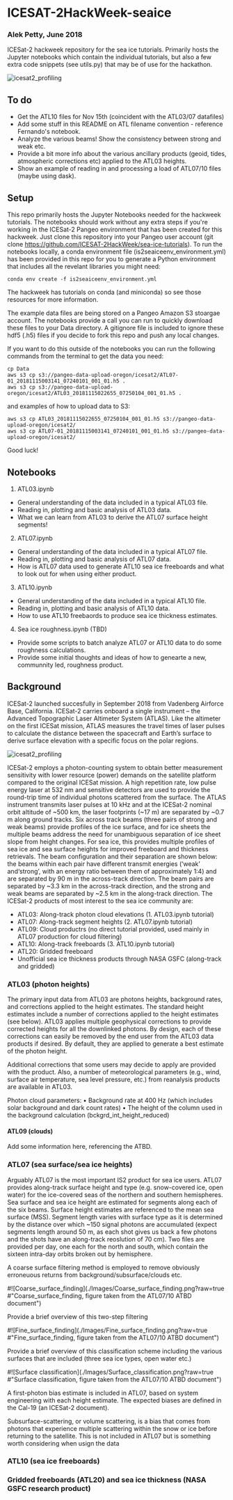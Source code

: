 # ICESAT-2HackWeek-seaice
### Alek Petty, June 2018   
ICESat-2 hackweek repository for the sea ice tutorials. Primarily hosts the Jupyter notebooks which contain the individual tutorials, but also a few extra code snippets (see utils.py) that may be of use for the hackathon.   

![icesat2_profiling](./Images/icesat2_profiling.png?raw=true "ICESat-2 profiling the sea ice surface, figure taken from the ATL07/10 ATBD document")

## To do

* Get the ATL10 files for Nov 15th (coincident with the ATL03/07 datafiles)
* Add some stuff in this README on ATL filename convention - reference Fernando's notebook.
* Analyze the various beams! Show the consistency between strong and weak etc. 
* Provide a bit more info about the various ancillary products (geoid, tides, atmospheric corrections etc) applied to the ATL03 heights.
* Show an example of reading in and processing a load of ATL07/10 files (maybe using dask).

## Setup

This repo primarily hosts the Jupyter Notebooks needed for the hackweek tutorials. The notebooks should work without any extra steps if you're working in the ICESat-2 Pangeo environment that has been created for this hackweek. Just clone this repository into your Pangeo user account (git clone https://github.com/ICESAT-2HackWeek/sea-ice-tutorials). To run the notebooks locally, a conda environment file (is2seaiceenv_environment.yml) has been provided in this repo for you to generate a Python environment that includes all the revelant libraries you might need:
```
conda env create -f is2seaiceenv_environment.yml
```
The hackweek has tutorials on conda (and miniconda) so see those resources for more information. 

The example data files are being stored on a Pangeo Amazon S3 stoargae account. The notebooks provide a call you can run to quickly download these files to your Data directory. A gitignore file is included to ignore these hdf5 (.h5) files if you decide to fork this repo and push any local changes. 

If you want to do this outside of the notebooks you can run the following commands from the terminal to get the data you need:
```
cp Data
aws s3 cp s3://pangeo-data-upload-oregon/icesat2/ATL07-01_20181115003141_07240101_001_01.h5 .
aws s3 cp s3://pangeo-data-upload-oregon/icesat2/ATL03_20181115022655_07250104_001_01.h5 .
```
and examples of how to upload  data  to S3:

```
aws s3 cp ATL03_20181115022655_07250104_001_01.h5 s3://pangeo-data-upload-oregon/icesat2/
aws s3 cp ATL07-01_20181115003141_07240101_001_01.h5 s3://pangeo-data-upload-oregon/icesat2/
```

Good luck!

## Notebooks

1. ATL03.ipynb
* General understanding of the data included in a typical ATL03 file.
* Reading in, plotting and basic analysis of ATL03 data.
* What we can learn from ATL03 to derive the ATL07 surface height segments!

2. ATL07.ipynb
* General understanding of the data included in a typical ATL07 file.
* Reading in, plotting and basic analysis of ATL07 data.
* How is ATL07 data used to generate ATL10 sea ice freeboards and what to look out for when using either product.

3. ATL10.ipynb
* General understanding of the data included in a typical ATL10 file.
* Reading in, plotting and basic analysis of ATL10 data.
* How to use ATL10 freebaords to produce sea ice thickness estimates.

4. Sea ice roughness.ipynb (TBD)
* Provide some scripts to batch analyze ATL07 or ATL10 data to do some roughness calculations.
* Provide some initial thoughts and ideas of how to genearte a new, communnity led, roughness product.


## Background

ICESat-2 launched succesfully in September 2018 from Vadenberg Airforce Base, California. ICESat-2 carries onboard a single instrument – the Advanced Topographic Laser Altimeter System (ATLAS). Like the altimeter on the first ICESat mission, ATLAS measures the travel times of laser pulses to calculate the distance between the spacecraft and Earth’s surface to derive surface elevation with a specific focus on the polar regions. 

![icesat2_profiling](./Images/icesat2_profiling.png?raw=true "ICESat-2 profiling the sea ice surface, figure taken from the ATL07/10 ATBD document")

ICESat-2 employs a photon-counting system to obtain better measurement sensitivity with lower resource (power) demands on the satellite platform compared to the original ICESat mission. A high repetition rate, low pulse energy laser at 532 nm and sensitive detectors are used to provide the round-trip time of individual photons scattered from the surface. The ATLAS instrument transmits laser pulses at 10 kHz and at the ICESat-2 nominal orbit altitude of ~500 km, the laser footprints (~17 m) are separated by ~0.7 m along ground tracks. Six across track beams (three pairs of strong and weak beams) provide profiles of the ice surface, and for ice sheets the multiple beams address the need for unambiguous separation of ice sheet slope from height changes. For sea ice, this provides multiple profiles of sea ice and sea surface heights for improved freeboard and thickness retrievals. The beam configuration and their separation are shown below: the beams within each pair have different transmit energies (‘weak’ and‘strong’, with an energy ratio between them of approximately 1:4) and are separated by 90 m in the across-track direction. The beam pairs are separated by ~3.3 km in the across-track direction, and the strong and weak beams are separated by ~2.5 km in the along-track direction. The ICESat-2 products of most interest to the sea ice community are:

* ATL03: Along-track photon cloud elevations (1. ATL03.ipynb tutorial) 
* ATL07: Along-track segment heights (2. ATL07.ipynb tutorial) 
* ATL09: Cloud productrs (no direct tutorial provided, used mainly in ATL07 production for cloud filtering)
* ATL10: Along-track freeboards (3. ATL10.ipynb tutorial) 
* ATL20: Gridded freeboard
* Unofficial sea ice thickness products through NASA GSFC (along-track and gridded)


### ATL03 (photon heights)

The primary input data from ATL03 are photons heights, background rates, and corrections applied to the height estimates. The standard height estimates include a number of corrections applied to the height estimates (see below). ATL03 applies multiple geophysical corrections to provide corrected heights for all the downlinked photons. By design, each of these corrections can easily be removed by the end user from the ATL03 data products if desired. By default, they are applied to generate a best estimate of the photon height. 

Additional corrections that some users may decide to apply are provided with the product. Also, a number of meteorological parameters (e.g., wind, surface air temperature, sea level pressure, etc.) from reanalysis products are available in ATL03.

Photon cloud parameters:
• Background rate at 400 Hz (which includes solar background and dark count rates)
• The height of the column used in the background calculation
(bckgrd_int_height_reduced)

#### ATL09 (clouds)

Add some information here, referencing the ATBD.

### ATL07 (sea surface/sea ice heights)

Arguably ATL07 is the most important IS2 product for sea ice users. ATL07 provides along-track surface height and type (e.g. snow-covered ice, open water) for the ice-covered seas of the northern and southern hemispheres. Sea surface and sea ice height are estimated for segments along each of the six beams. Surface height estimates are referenced to the mean sea surface (MSS). Segment length varies with surface type as it is determined by the distance over which ~150 signal photons are accumulated (expect segments length around 50 m, as each shot gives us back a few photons and the shots have an along-track reoslution of 70 cm). Two files are provided per day, one each for the north and south, which contain the sixteen intra-day orbits broken out by hemisphere. 

A coarse surface filtering method is employed to remove obviously erroneuous returns from background/subsurface/clouds etc.


#![Coarse_surface_finding](./Images/Coarse_surface_finding.png?raw=true #"Coarse_surface_finding, figure taken from the ATL07/10 ATBD document")

Provide a brief overview of this two-step filtering

#![Fine_surface_finding](./Images/Fine_surface_finding.png?raw=true #"Fine_surface_finding, figure taken from the ATL07/10 ATBD document")


Provide a brief overview of this classification scheme including the various surfaces that are included (three sea ice types, open water etc.)

#![Surface classification](./Images/Surface_classification.png?raw=true #"Surface classification, figure taken from the ATL07/10 ATBD document")


A first-photon bias estimate is included in ATL07, based on system engineering with each height estimate. The expected biases are defined in the Cal-19 (an ICESat-2 document). 

Subsurface-scattering, or volume scattering, is a bias that comes from photons that experience multiple scattering within the snow or ice before returning to the satellite.  This is not included in ATL07 but is something worth considering when usign the data



<!-- As mentioned earlier, at low photon rates an insignificant fraction of input events occur
during the dead time from a previous event, so the output event rate from the receiver is
linear with the input photon rate (the counting efficiency). As the input rate increases, a
larger fraction occurs during the dead time, and the behavior becomes less linear. There
are 16/4 detectors for the returns from the strong/weak beams to reduce the dead time
effect on the observed photon distribution. Figure 9 illustrates the FPB for different
return pulse width and events/shot. It can be seen that at the nominal return rates of 6/1.5 
photon/pulse (strong/weak beams) for snow covered sea ice, the corrections are ~1-3 cm.
It should also be noted that these corrections will use the average dead time for the active
channels for each ground track. -->



<!-- Ice absorbs
green light only weakly, with attenuation lengths of tens of meters or more, but ice grains
in snow and bubbles in ice both scatter green light strongly [Warren et al., 2006]. While
most photons exit the surface of a snow pack within a fraction of a nanosecond, some are
delayed significantly, potentially producing a long tail on the histogram of return times.
Averaging returns times of photons from this tail with photons from the surface return
leads to a mean delay in the photon return time, and a downward bias in the apparent
surface height. This error and its temporal variability is expected to be small for finegrained snow surfaces, but it may be more significant in coastal areas where there are
large seasonal variations in the surface grain size.
The magnitude of the subsurface-scattering bias delay depends in part on the scattering
density of the snow and its bulk absorbance, both of which are determined by the density
and grain and/or bubble size close to the surface. Since neither of these properties are
known at the time of ATLAS processing, each must be determined independently using
external information about the snow, such as meteorological model output or infrared
reflectance data. -->


### ATL10 (sea ice freeboards)

### Gridded freeboards (ATL20) and sea ice thickness (NASA GSFC research product)




